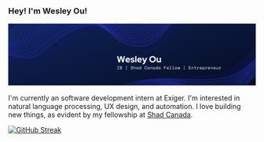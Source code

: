 ### Hey! I'm Wesley Ou!

<img src="https://github.com/C-FWES/C-FWES/blob/main/linkedin.png?raw=true">

I'm currently an software development intern at Exiger. I'm interested in natural language processing, UX design, and automation. I love building new things, as evident by my fellowship at [Shad Canada](https://www.shad.ca/).  

[![GitHub Streak](https://streak-stats.demolab.com?user=C-FWES)](https://git.io/streak-stats)
